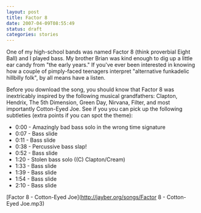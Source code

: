 ```yaml
---
layout: post
title: Factor 8
date: 2007-04-09T08:55:49
status: draft
categories: stories
---
```


One of my high-school bands was named Factor 8 (think proverbial Eight Ball)
and I played bass. My brother Brian was kind enough to dig up a little ear
candy from "the early years." If you've ever been interested in knowing how a
couple of pimply-faced teenagers interpret "alternative funkadelic hillbilly
folk", by all means have a listen.


Before you download the song, you should know that Factor 8 was inextricably
inspired by the following musical grandfathers: Clapton, Hendrix, The 5th
Dimension, Green Day, Nirvana, Filter, and most importantly Cotton-Eyed Joe.
See if you you can pick up the following subtleties (extra points if you can
spot the theme):

  * 0:00 - Amazingly bad bass solo in the wrong time signature
  * 0:07 - Bass slide
  * 0:11 - Bass slide
  * 0:38 - Percussive bass slap!
  * 0:52 - Bass slide
  * 1:20 - Stolen bass solo ((C) Clapton/Cream)
  * 1:33 - Bass slide
  * 1:39 - Bass slide
  * 1:54 - Bass slide
  * 2:10 - Bass slide

[Factor 8 - Cotton-Eyed Joe](http://jayber.org/songs/Factor 8 - Cotton-Eyed
Joe.mp3)


